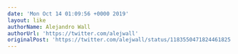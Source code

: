 ```yaml
---
date: 'Mon Oct 14 01:09:56 +0000 2019'
layout: like
authorName: Alejandro Wall
authorUrl: 'https://twitter.com/alejwall'
originalPost: 'https://twitter.com/alejwall/status/1183550471824461825'
---
```

